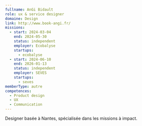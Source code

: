 ```yaml
---
fullname: AnGi Bidault
role: ux & service designer
domaine: Design
link: http://www.book-angi.fr/
missions:
  - start: 2024-03-04
    end: 2024-05-30
    status: independent
    employer: Ecobalyse
    startups:
      - ecobalyse
  - start: 2024-06-10
    end: 2026-01-13
    status: independent
    employer: SEVES
    startups:
      - seves
memberType: autre
competences:
  - Product design
  - UX
  - Communication
---
```


Designer basée à Nantes, spécialisée dans les missions à impact.

